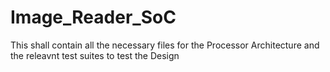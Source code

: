 # Image_Reader_SoC
This shall contain all the necessary files for the Processor Architecture and the releavnt test suites to test the Design
